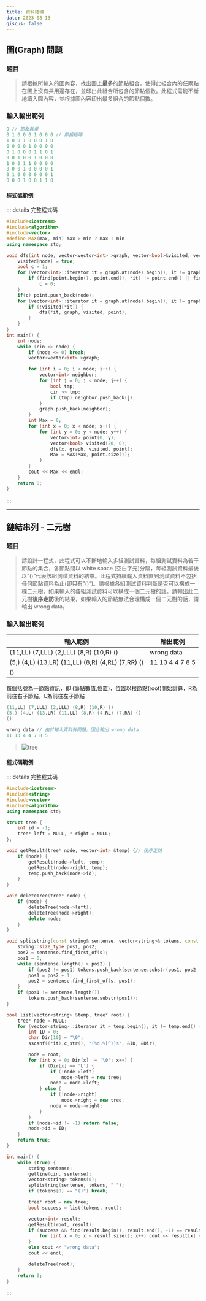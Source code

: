 ```yaml
---
title: 資料結構
date: 2023-08-13
giscus: false
---
```

## 圖(Graph) 問題
### 題目
> 請根據所輸入的圖內容，找出圖上**最多**的節點組合，使得此組合內的任兩點在圖上沒有共用邊存在，並印出此組合所包含的節點個數。此程式需能不斷地讀入圖內容，並根據圖內容印出最多組合的節點個數。

### 輸入輸出範例
```cpp
9 // 節點數量
0 1 0 0 0 1 0 0 0 // 鄰接矩陣
1 0 0 1 0 0 0 1 0
0 0 0 0 1 0 0 0 0
0 1 0 0 0 1 1 0 1
0 0 1 0 0 1 0 0 0
1 0 0 1 1 0 0 0 0
0 0 0 1 0 0 0 0 1
0 1 0 0 0 0 0 0 1
0 0 0 1 0 0 1 1 0
```

#### 程式碼範例  
::: details 完整程式碼
```cpp
#include<iostream>
#include<algorithm>
#include<vector>
#define MAX(max, min) max > min ? max : min
using namespace std;

void dfs(int node, vector<vector<int> >graph, vector<bool>&visited, vector<int>& point) {
    visited[node] = true;  
    bool c = 1;
    for (vector<int>::iterator it = graph.at(node).begin(); it != graph.at(node).end(); it++) {
        if (find(point.begin(), point.end(), *it) != point.end() || find(point.begin(), point.end(), node) != point.end())
            c = 0;
    }
    if(c) point.push_back(node);
    for (vector<int>::iterator it = graph.at(node).begin(); it != graph.at(node).end(); it++) {
        if (!visited[*it]) {
            dfs(*it, graph, visited, point);
        }
    }
}
int main() {
    int node;
    while (cin >> node) {
        if (node <= 0) break;
        vector<vector<int> >graph;

        for (int i = 0; i < node; i++) {
            vector<int> neighbor;
            for (int j = 0; j < node; j++) {
                bool tmp;
                cin >> tmp;
                if (tmp) neighbor.push_back(j);
            }
            graph.push_back(neighbor);
        }
        int Max = 0;
        for (int x = 0; x < node; x++) {
            for (int y = 0; y < node; y++) {
                vector<int> point(0, y);
                vector<bool> visited(20, 0);
                dfs(x, graph, visited, point);
                Max = MAX(Max, point.size());
            }
        }
        cout << Max << endl;
    }
    return 0;
} 
```


:::

---
  
## 鏈結串列 - 二元樹
### 題目
> 請設計一程式，此程式可以不斷地輸入多組測試資料，每組測試資料為若干節點的集合，各節點間以 white space (空白字元)分隔，每組測試資料最後以”()”代表該組測試資料的結束。此程式持續輸入資料直到測試資料不包括任何節點資料為止(即只有”()”)。請根據各組測試資料判斷是否可以構成一棵二元樹，如果輸入的各組測試資料可以構成一個二元樹的話，請輸出此二元樹**後序走訪**後的結果，如果輸入的節點無法合理構成一個二元樹的話，請輸出 wrong data。 
### 輸入輸出範例
| 輸入範例 | 輸出範例 |
|------|------|
| (11,LL) (7,LLL) (2,LLL) (8,R) (10,R) () | wrong data |
(5,) (4,L) (13,LR) (11,LL) (8,R) (4,RL) (7,RR) () | 11 13 4 4 7 8 5 |
() |  |

每個括號為一節點資訊，即 (節點數值,位置)，位置以根節點(root)開始計算，R為前往右子節點，L為前往左子節點


```cpp
(11,LL) (7,LLL) (2,LLL) (8,R) (10,R) ()
(5,) (4,L) (13,LR) (11,LL) (8,R) (4,RL) (7,RR) ()
()

wrong data // 由於輸入資料有問題，因此輸出 wrong data
11 13 4 4 7 8 5
```

> ![tree](/img/docs/tree.png)
#### 程式碼範例  
::: details 完整程式碼
```cpp
#include<iostream>
#include<string>
#include<vector>
#include<algorithm>
using namespace std;

struct tree {
	int id = -1;
	tree* left = NULL, * right = NULL;
};

void getResult(tree* node, vector<int> &temp) {// 後序走訪
	if (node) {
		getResult(node->left, temp);
		getResult(node->right, temp);	
		temp.push_back(node->id);
	}
}

void deleteTree(tree* node) {
	if (node) {
		deleteTree(node->left);
		deleteTree(node->right);
		delete node;
	}
}

void splitstring(const string& sentense, vector<string>& tokens, const string& s) {// 分割字串
	string::size_type pos1, pos2;
	pos2 = sentense.find_first_of(s);
	pos1 = 0;
	while (sentense.length() > pos2) {
		if (pos2 != pos1) tokens.push_back(sentense.substr(pos1, pos2 - pos1));
		pos1 = pos2 + 1;
		pos2 = sentense.find_first_of(s, pos1);
	}
	if (pos1 != sentense.length())
		tokens.push_back(sentense.substr(pos1));
}

bool list(vector<string> &temp, tree* root) {
	tree* node = NULL;
	for (vector<string>::iterator it = temp.begin(); it != temp.end() - 1; it++) {
		int ID = 0;
		char Dir[10] = "\0";
		sscanf((*it).c_str(), "(%d,%[^)]s", &ID, &Dir);

		node = root;
		for (int x = 0; Dir[x] != '\0'; x++) {
			if (Dir[x] == 'L') {
				if (!node->left)
					node->left = new tree;
				node = node->left;
			} else {
				if (!node->right)
					node->right = new tree;
				node = node->right;
			}
		}	
		if (node->id != -1) return false;
		node->id = ID;
	}
	return true;
}

int main() {
	while (true) {
		string sentense;
		getline(cin, sentense);
		vector<string> tokens(0);
		splitstring(sentense, tokens, " ");
		if (tokens[0] == "()") break;

		tree* root = new tree;
		bool success = list(tokens, root);

		vector<int> result;
		getResult(root, result);
		if (success && find(result.begin(), result.end(), -1) == result.end()) {
			for (int x = 0; x < result.size(); x++) cout << result[x] << " ";
		}
		else cout << "wrong data";
		cout << endl;

		deleteTree(root);
	}
	return 0;
}
```
:::



